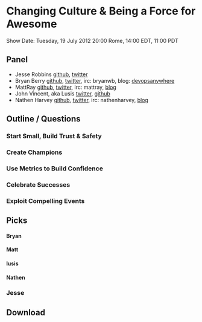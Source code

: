 Changing Culture & Being a Force for Awesome
============================================

Show Date:  Tuesday, 19 July 2012 20:00 Rome, 14:00 EDT, 11:00 PDT

Panel<a name="panel"></a>
-----

* Jesse Robbins [github](https://github.com/jesserobbins), [twitter](https://twitter.com/jesserobbins)
* Bryan Berry [github](http://github.com/bryanwb), [twitter](http://twitter.com/bryanwb), irc: bryanwb, blog: [devopsanywhere](http://devopsanywhere.blogspot.com)
* MattRay [github](http://github.com/mattray), [twitter](http://twitter.com/mattray), irc: mattray, [blog](http://www.leastresistance.net/)
* John Vincent, aka Lusis [twitter](https://twitter.com/#!/lusis), [github](https://github.com/lusis    )
* Nathen Harvey [github](http://github.com/nathenharvey), [twitter](http://twitter.com/nathenharvey), irc: nathenharvey, [blog](http://nathenharvey.com)

Outline / Questions
-------------------

### Start Small, Build Trust & Safety

### Create Champions

### Use Metrics to Build Confidence

### Celebrate Successes

### Exploit Compelling Events

Picks<a name="picks"></a>
-----

#### Bryan  

#### Matt  

#### lusis  

#### Nathen

### Jesse

Download
--------
